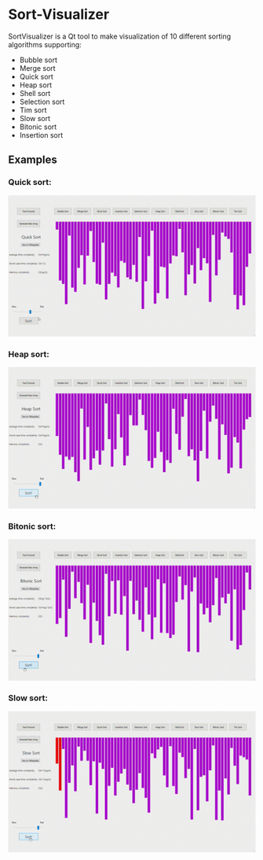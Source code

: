 # Sort-Visualizer
 
SortVisualizer is a Qt tool to make visualization of 10 different sorting algorithms supporting: <br />
- Bubble sort
- Merge sort
- Quick sort
- Heap sort
- Shell sort
- Selection sort
- Tim sort
- Slow sort
- Bitonic sort
- Insertion sort

## Examples

### Quick sort:
![](examples/QuickSort.gif)

### Heap sort:
![](examples/HeapSort.gif)

### Bitonic sort:
![](examples/BitonicSort.gif)

### Slow sort:
![](examples/SlowSort.gif)

